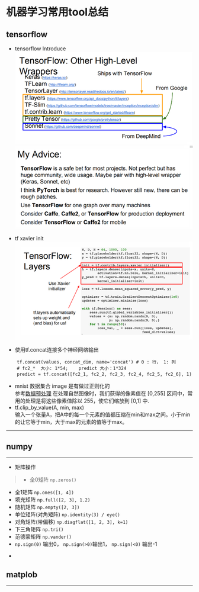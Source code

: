 # 机器学习常用tool总结

## tensorflow

* tensorflow Introduce
![](tf_high_api.png)
![](tf_compare.png)

* tf xavier init
![](tf_xavier.png)

* 使用tf.concat连接多个神经网络输出    
```
    tf.concat(values, concat_dim, name='concat') # 0 : 行， 1: 列
    # fc2_*  大小: 1*54;    predict 大小：1*324
    predict = tf.concat([fc2_1, fc2_2, fc2_3, fc2_4, fc2_5, fc2_6], 1)
```
* mnist 数据集合 image 是有做过正则化的    
参考[数据预处理](http://ufldl.stanford.edu/wiki/index.php/%E6%95%B0%E6%8D%AE%E9%A2%84%E5%A4%84%E7%90%86)
在处理自然图像时，我们获得的像素值在 [0,255] 区间中，常用的处理是将这些像素值除以 255，使它们缩放到 [0,1] 中.
* tf.clip_by_value(A, min, max)    
输入一个张量A，把A中的每一个元素的值都压缩在min和max之间。小于min的让它等于min，大于max的元素的值等于max。

*****
## numpy
***
* 矩阵操作
> - 全0矩阵 `np.zeros()`
  - 全1矩阵 `np.ones([1, 4])`
  - 填充矩阵 `np.full([2, 3], 1.2)`
  - 随机矩阵 `np.empty([2, 3])`
  - 单位矩阵(对角矩阵) `np.identity(3) / eye()`
  - 对角矩阵(带偏移) `np.diagflat([1, 2, 3], k=1)`
  - 下三角矩阵 `np.tri()`
  - 范德蒙矩阵 `np.vander()`
 - `np.sign(0)` 输出0， `np.sign(>0)`输出1， `np.sign(<0)` 输出-1
  *

## matplob
***
